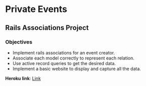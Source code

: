 # Private Events

## Rails Associations Project

### Objectives

- Implement rails associations for an event creator.
- Associate each model correctly to represent each relation.
- Use active record queries to get the desired data.
- Implement a basic website to display and capture all the data.

**Heroku link**: [Link](https://floating-reef-34594.herokuapp.com/)
